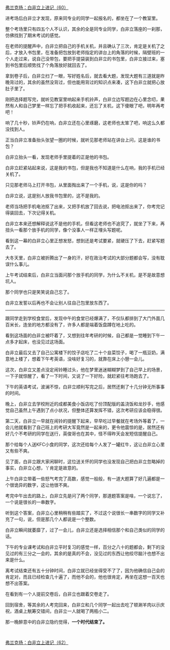 <p></p><a href="https://zhuanlan.zhihu.com/p/102215091" data-draft-node="block" data-draft-type="link-card" data-image="https://pic2.zhimg.com/v2-0b647fd02532c36d92c2e8d94b9a377d_180x120.jpg" data-image-width="953" data-image-height="353" class="internal">弗兰克扬：白非立上进记（60）</a><p>进考场后白非立才发现，原来同专业的同学一起报名的，都坐在了一个教室里。</p><p>整个考场里只有四五个人不认识，其余的全是同专业同学，白非立落座的一刹那，仿佛找到了期末考试的感觉。</p><p>在老师的提醒声中，白非立把自己的手机关机，并且确认了三次，肯定是关机了之后，才放入书包里，在准备把包放到老师指定的讲台上的角落的时候，隔壁班的一个人走过来，说自己没带包，要把手提袋装到白非立的书包里，白非立接过来，塞到书包里后顺势找了个角落放好就回去了。</p><p>拿到卷子后，白非立扫了一眼，写好姓名后，就去看大题，发现大题有三道就是昨晚背过的，其余的虽然没背过，但也能用背过的知识点来凑，这下白非立就把心放肚子里了。</p><p>刚把选择题写完，就听见教室里响起来手机铃声，白非立边写题边在心里念叨，果然有人和自己梦里一样忘了把手机收起来，还忘了关机，这下傻眼了吧，明年再考吧！</p><p>响了几十秒，铃声仍在响，白非立还在心里琢磨，这老师也太笨了吧，响这么久都没找到人。</p><p>正当白非立准备抬头张望一圈的时候，就听见那老师站在讲台上问，这是谁的书包？</p><p>白非立抬头一看，发现老师手里提着的正是他的书包。</p><p>白非立赶紧站起来说，这是我的书包，但是我也不知道是什么在响，我的手机已经关机了。</p><p>只见那老师马上打开书包，从里面掏出来了一个手机，说，这是你的吗？</p><p>白非立说，这是别人放我书包里的，这不是我的。</p><p>老师当场把手机电池抠了出来，又把手机放了回去说，把电池抠出来了，你考完记得装回去，下次记得关机。</p><p>白非立本来还想解释说这不是他的手机，但看这老师也不追究了，就坐了下来，再扭头一看那个放手机的同学，像个没事人一样正埋头写题呢。</p><p>看到这一幕的白非立心里正想发怒，想到还是考试要紧，就硬压了下去，赶紧写题去了。</p><p>大冬天里，白非立被折腾出了一身的汗，好在政治考试的大部分题都会写，没有耽误什么事儿。</p><p>上午考试结束后，白非立当面问那个放手机的同学，为什么不关机，是不是故意想坑人。</p><p>那个同学也只是笑笑说自己忘了。</p><p>白非立发誓以后再也不会让别人往自己包里放东西了。</p><hr/><p>跟同学走到学校食堂后，发现中午的食堂已经爆满了，不仅队都排到了大门外面几百米长，连坐的地方都没有了，许多人都是端着饭盘蹲在地上吃的。</p><p>看到这场面的白非立被吓着了，又想到往年考研的时候，自己都是一觉睡到下午一点多才起床，也没见过这场面。</p><p>白非立最后又去了自己公寓楼下的饺子店吃了二十个韭菜饺子，喝了一瓶豆奶，满意地上楼了，想着下午考英语，没啥好复习的，就靠在床上小憩一会儿。</p><p>这次，白非立又差点没定闹铃睡过头，他在梦里迷迷糊糊梦到了自己早上的场景，一下子就惊醒了，看了一下时间，又说了一下好险，就赶紧往考场跑去了。</p><p>下午的英语考试，波澜不惊，白非立顺利写完之后，居然还剩了十几分钟无所事事的时间。</p><p>晚上，白非立去学校附近的成都美食小饭店吃了份顶配版的盖浇饭和龙抄手，他感觉自己虽然上午遇到了点小状况，但整体还算发挥不错，这次考研应该会稳得很。</p><p>第二天，白非立一早就在闹铃的提醒下起来，早早吃过早餐就在考场外等着了，一会儿他就看到了自己班上的考研大军竟然是一起来的，更令他震惊的是，居然还有好几个不考研的同学在送行，英俊哥也在其中，怪不得昨天会发短信提醒自己。</p><p>那个给每个人送KFC小食的同学，这次还给每个人发了一罐红牛，这让白非立心里又有些不爽。</p><p>见了面，白非立跟大家闲聊时，这位送关怀的同学也没发现自己把白非立忽略掉的事实，白非立心想，丫肯定是故意的。</p><p>上午白非立带着一些怒气考完了高数，感觉一般般，有一道大题算了好几遍都是一个很诡异的数字，这让他很不爽。</p><p>考完中午出去的路上，白非立先是问了两个同学，那道题答案是啥，一个说忘了，一个说是很长的一串数字。</p><p>听到这个答案，白非立心里稍稍有些踏实了，不过这个说很长一串数字的同学又补充了一句，说，但是那几个人都说是一个整数。</p><p>白非立瞬间就萎靡了，过了一会儿，白非立还是选择相信那个和自己类似的同学的话。</p><p>下午的专业课考试和白非立平时复习的感觉一样，百分之八十的题都会，剩下的没见过的有三分之一会的，其余的是真的不会，没见过的东西让他绞尽脑汁也想不出来是什么。</p><p>离考试结束还有五十分钟时间，白非立就已经坐得受不了了，因为他确信自己会的肯定对，而且已经检查几十遍了，而他不会的，他也很肯定，再坐在这想一百天也想不出答案。</p><p>在看到有一个人提前交卷后，白非立也跟着交卷走了。</p><p>回到宿舍，等其余的人考完回来，白非立和几个同学一起出去吃了顿涮羊肉以示庆祝，酒桌上觥筹交错间，白非立一人就喝了两瓶小二。</p><p>那一晚醉意中的白非立隐约觉得，<b>一个时代结束了。</b></p><a data-draft-node="block" data-draft-type="mcn-link-card" data-mcn-id="1199457155612770304"></a><p class="ztext-empty-paragraph"><br/></p><a href="https://zhuanlan.zhihu.com/p/102390500" data-draft-node="block" data-draft-type="link-card" data-image="https://pic2.zhimg.com/v2-97d01016ed07ab0d4f5b04ac511faecd_180x120.jpg" data-image-width="998" data-image-height="280" class="internal">弗兰克扬：白非立上进记（62）</a><p></p>